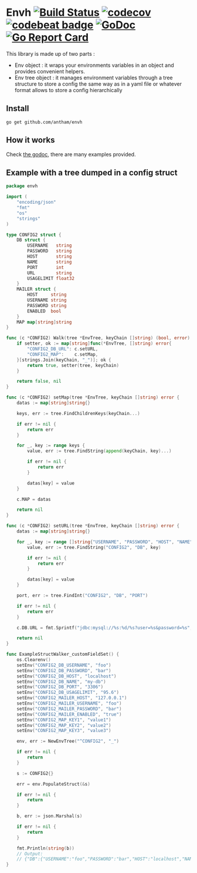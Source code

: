 Envh [![Build Status](https://travis-ci.org/antham/envh.svg?branch=master)](https://travis-ci.org/antham/envh) [![codecov](https://codecov.io/gh/antham/envh/branch/master/graph/badge.svg)](https://codecov.io/gh/antham/envh) [![codebeat badge](https://codebeat.co/badges/cc515300-053e-4b62-8184-645be6e6aa2f)](https://codebeat.co/projects/github-com-antham-envh) [![GoDoc](https://godoc.org/github.com/antham/envh?status.svg)](http://godoc.org/github.com/antham/envh) [![Go Report Card](https://goreportcard.com/badge/github.com/antham/envh)](https://goreportcard.com/report/github.com/antham/envh)
======

This library is made up of two parts :

* Env object : it wraps your environments variables in an object and provides convenient helpers.
* Env tree object : it manages environment variables through a tree structure to store a config the same way as in a yaml file or whatever format allows to store a config hierarchically

## Install

    go get github.com/antham/envh

## How it works

Check [the godoc](http://godoc.org/github.com/antham/envh), there are many examples provided.

## Example with a tree dumped in a config struct

```go
package envh

import (
	"encoding/json"
	"fmt"
	"os"
	"strings"
)

type CONFIG2 struct {
	DB struct {
		USERNAME   string
		PASSWORD   string
		HOST       string
		NAME       string
		PORT       int
		URL        string
		USAGELIMIT float32
	}
	MAILER struct {
		HOST     string
		USERNAME string
		PASSWORD string
		ENABLED  bool
	}
	MAP map[string]string
}

func (c *CONFIG2) Walk(tree *EnvTree, keyChain []string) (bool, error) {
	if setter, ok := map[string]func(*EnvTree, []string) error{
		"CONFIG2_DB_URL": c.setURL,
		"CONFIG2_MAP":    c.setMap,
	}[strings.Join(keyChain, "_")]; ok {
		return true, setter(tree, keyChain)
	}

	return false, nil
}

func (c *CONFIG2) setMap(tree *EnvTree, keyChain []string) error {
	datas := map[string]string{}

	keys, err := tree.FindChildrenKeys(keyChain...)

	if err != nil {
		return err
	}

	for _, key := range keys {
		value, err := tree.FindString(append(keyChain, key)...)

		if err != nil {
			return err
		}

		datas[key] = value
	}

	c.MAP = datas

	return nil
}

func (c *CONFIG2) setURL(tree *EnvTree, keyChain []string) error {
	datas := map[string]string{}

	for _, key := range []string{"USERNAME", "PASSWORD", "HOST", "NAME"} {
		value, err := tree.FindString("CONFIG2", "DB", key)

		if err != nil {
			return err
		}

		datas[key] = value
	}

	port, err := tree.FindInt("CONFIG2", "DB", "PORT")

	if err != nil {
		return err
	}

	c.DB.URL = fmt.Sprintf("jdbc:mysql://%s:%d/%s?user=%s&password=%s", datas["HOST"], port, datas["NAME"], datas["USERNAME"], datas["PASSWORD"])

	return nil
}

func ExampleStructWalker_customFieldSet() {
	os.Clearenv()
	setEnv("CONFIG2_DB_USERNAME", "foo")
	setEnv("CONFIG2_DB_PASSWORD", "bar")
	setEnv("CONFIG2_DB_HOST", "localhost")
	setEnv("CONFIG2_DB_NAME", "my-db")
	setEnv("CONFIG2_DB_PORT", "3306")
	setEnv("CONFIG2_DB_USAGELIMIT", "95.6")
	setEnv("CONFIG2_MAILER_HOST", "127.0.0.1")
	setEnv("CONFIG2_MAILER_USERNAME", "foo")
	setEnv("CONFIG2_MAILER_PASSWORD", "bar")
	setEnv("CONFIG2_MAILER_ENABLED", "true")
	setEnv("CONFIG2_MAP_KEY1", "value1")
	setEnv("CONFIG2_MAP_KEY2", "value2")
	setEnv("CONFIG2_MAP_KEY3", "value3")

	env, err := NewEnvTree("^CONFIG2", "_")

	if err != nil {
		return
	}

	s := CONFIG2{}

	err = env.PopulateStruct(&s)

	if err != nil {
		return
	}

	b, err := json.Marshal(s)

	if err != nil {
		return
	}

	fmt.Println(string(b))
	// Output:
	// {"DB":{"USERNAME":"foo","PASSWORD":"bar","HOST":"localhost","NAME":"my-db","PORT":3306,"URL":"jdbc:mysql://localhost:3306/my-db?user=foo\u0026password=bar","USAGELIMIT":95.6},"MAILER":{"HOST":"127.0.0.1","USERNAME":"foo","PASSWORD":"bar","ENABLED":true},"MAP":{"KEY1":"value1","KEY2":"value2","KEY3":"value3"}}
}
```
